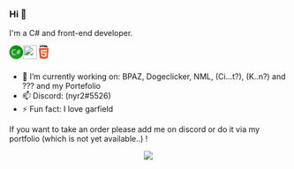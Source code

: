 ### Hi 👋
I'm a C# and front-end developer.

<img align="left" src="https://raw.githubusercontent.com/github/explore/80688e429a7d4ef2fca1e82350fe8e3517d3494d/topics/csharp/csharp.png" width="25" height="25" />
<img align="left" src="https://raw.github.com/github/explore/597bebe80fb0066a1a125416dce1d933cbfd0856/topics/dotnet/dotnet.png" width="25" height="25" />
<img align="left" src="https://raw.githubusercontent.com/github/explore/597bebe80fb0066a1a125416dce1d933cbfd0856/topics/html/html.png" width="25" height="25" />
<br>
<br>

- 🔭 I’m currently working on: BPAZ, Dogeclicker, NML, (Ci...t?), (K..n?) and ??? and my Portefolio
- 📫 Discord: (nyr2#5526)
- ⚡ Fun fact: I love garfield

If you want to take an order please add me on discord or do it via my portfolio (which is not yet available..) !
<p align="center"> <img src="https://komarev.com/ghpvc/?username=nyrhub"/> </p>

